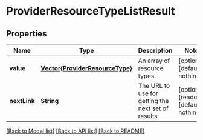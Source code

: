 # ProviderResourceTypeListResult


## Properties
Name | Type | Description | Notes
------------ | ------------- | ------------- | -------------
**value** | [**Vector{ProviderResourceType}**](ProviderResourceType.md) | An array of resource types. | [optional] [default to nothing]
**nextLink** | **String** | The URL to use for getting the next set of results. | [optional] [readonly] [default to nothing]


[[Back to Model list]](../README.md#models) [[Back to API list]](../README.md#api-endpoints) [[Back to README]](../README.md)


